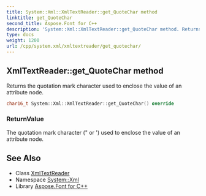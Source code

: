 ```yaml
---
title: System::Xml::XmlTextReader::get_QuoteChar method
linktitle: get_QuoteChar
second_title: Aspose.Font for C++
description: 'System::Xml::XmlTextReader::get_QuoteChar method. Returns the quotation mark character used to enclose the value of an attribute node in C++.'
type: docs
weight: 1200
url: /cpp/system.xml/xmltextreader/get_quotechar/
---
```

## XmlTextReader::get_QuoteChar method


Returns the quotation mark character used to enclose the value of an attribute node.

```cpp
char16_t System::Xml::XmlTextReader::get_QuoteChar() override
```


### ReturnValue

The quotation mark character (" or ') used to enclose the value of an attribute node.

## See Also

* Class [XmlTextReader](../)
* Namespace [System::Xml](../../)
* Library [Aspose.Font for C++](../../../)
